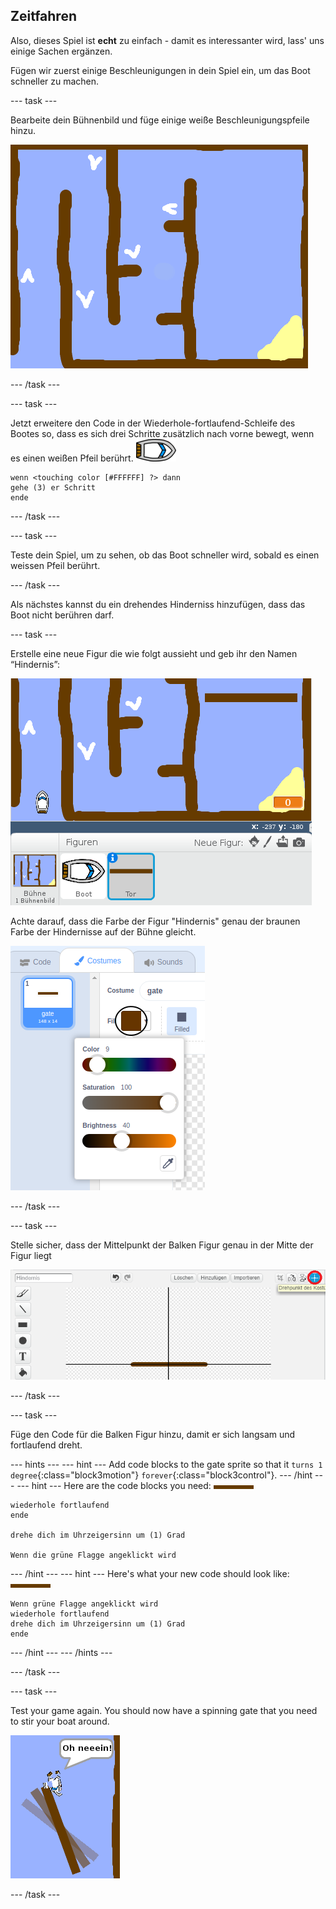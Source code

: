## Zeitfahren

Also, dieses Spiel ist **echt** zu einfach - damit es interessanter wird, lass' uns einige Sachen ergänzen.

Fügen wir zuerst einige Beschleunigungen in dein Spiel ein, um das Boot schneller zu machen. 

\--- task \---

Bearbeite dein Bühnenbild und füge einige weiße Beschleunigungspfeile hinzu.

![Screenshot](images/boat-boost.png)

\--- /task \---

\--- task \---

Jetzt erweitere den Code in der Wiederhole-fortlaufend-Schleife des Bootes so, dass es sich drei Schritte zusätzlich nach vorne bewegt, wenn es einen weißen Pfeil berührt. ![Boot-Kostüm](images/boat_resize.png)

```blocks3
wenn <touching color [#FFFFFF] ?> dann 
gehe (3) er Schritt
ende
```

\--- /task \---

\--- task \---

Teste dein Spiel, um zu sehen, ob das Boot schneller wird, sobald es einen weissen Pfeil berührt.

\--- /task \---

Als nächstes kannst du ein drehendes Hinderniss hinzufügen, dass das Boot nicht berühren darf.

\--- task \---

Erstelle eine neue Figur die wie folgt aussieht und geb ihr den Namen “Hindernis”:

![screenshot](images/boat-gate.png)

Achte darauf, dass die Farbe der Figur "Hindernis" genau der braunen Farbe der Hindernisse auf der Bühne gleicht.

![Screenshot](images/brown-hsv.png)

\--- /task \---

\--- task \---

Stelle sicher, dass der Mittelpunkt der Balken Figur genau in der Mitte der Figur liegt

![Screenshot](images/boat-center.png)

\--- /task \---

\--- task \---

Füge den Code für die Balken Figur hinzu, damit er sich langsam und fortlaufend dreht.

\--- hints \--- \--- hint \--- Add code blocks to the gate sprite so that it `turns 1 degree`{:class="block3motion"} `forever`{:class="block3control"}. \--- /hint \--- \--- hint \--- Here are the code blocks you need: ![Hindernis](images/gate.png)

```blocks3
wiederhole fortlaufend
ende

drehe dich im Uhrzeigersinn um (1) Grad

Wenn die grüne Flagge angeklickt wird
```

\--- /hint \--- \--- hint \--- Here's what your new code should look like: ![gate](images/gate.png)

```blocks3
Wenn grüne Flagge angeklickt wird
wiederhole fortlaufend
drehe dich im Uhrzeigersinn um (1) Grad
ende
```

\--- /hint \--- \--- /hints \---

\--- /task \---

\--- task \---

Test your game again. You should now have a spinning gate that you need to stir your boat around.

![screenshot](images/boat-gate-test.png)

\--- /task \---